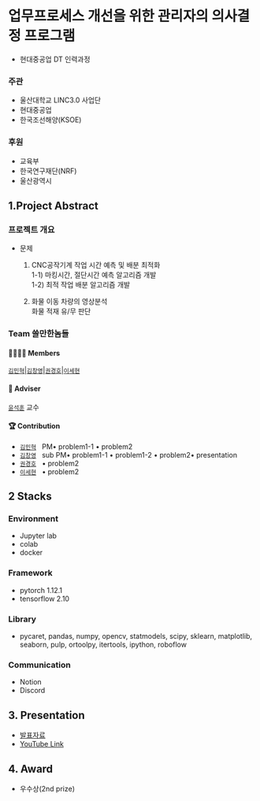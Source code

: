 # 업무프로세스 개선을 위한 관리자의 의사결정 프로그램

-   현대중공업 DT 인력과정

### 주관

-   울산대학교 LINC3.0 사업단
-   현대중공업
-   한국조선해양(KSOE)

### 후원

-   교육부
-   한국연구재단(NRF)
-   울산광역시

## 1.Project Abstract

### 프로젝트 개요

-   문제

    1. CNC공작기계 작업 시간 예측 및 배분 최적화<br>
       1-1) 마킹시간, 절단시간 예측 알고리즘 개발<br>
       1-2) 최적 작업 배분 알고리즘 개발

    2. 화물 이동 차량의 영상분석<br>
       화물 적재 유/무 판단

### Team 쓸만한놈들

#### 👨‍👩‍👦‍👦 Members

[`김민혁`]()|[`김창영`](https://github.com/ChangZero)|[`권경호`]()|[`이세현`]()

#### 🤵 Adviser
[`윤석훈`](https://sites.google.com/view/amnl-uou/) 교수

#### 🏆 Contribution

-   [`김민혁`]() &nbsp; PM• problem1-1 • problem2
-   [`김창영`](https://github.com/ChangZero) &nbsp; sub PM• problem1-1 • problem1-2 • problem2• presentation
-   [`권경호`]() &nbsp; • problem2
-   [`이세현`]() &nbsp; • problem2

## 2 Stacks

### Environment
- Jupyter lab
- colab
- docker

### Framework
- pytorch 1.12.1
- tensorflow 2.10

### Library
- pycaret, pandas, numpy, opencv, statmodels, scipy, sklearn, matplotlib, seaborn, pulp, ortoolpy, itertools, ipython, roboflow

### Communication
- Notion
- Discord

## 3. Presentation
- [발표자료](https://github.com/ChangZero/Hyundai_Heavy_Industries_DT/blob/main/%ED%98%84%EB%8C%80%EC%A4%91%EA%B3%B5%EC%97%85_DT_%EC%9D%B8%EB%A0%A5%EC%96%91%EC%84%B1%EA%B3%BC%EC%A0%95_%EC%B5%9C%EC%A2%85%EB%B0%9C%ED%91%9C%EC%9E%90%EB%A3%8C_%EC%97%85%EB%A1%9C%EB%93%9C%EC%9A%A9.pdf)
- [YouTube Link](https://youtu.be/G5zkH6HaRnk)

## 4. Award
- 우수상(2nd prize)
